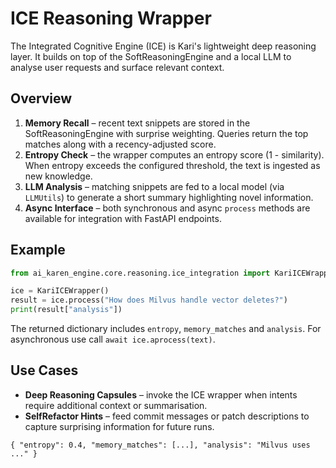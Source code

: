 # ICE Reasoning Wrapper

The Integrated Cognitive Engine (ICE) is Kari's lightweight deep reasoning layer. It builds on top of the SoftReasoningEngine and a local LLM to analyse user requests and surface relevant context.

## Overview

1. **Memory Recall** – recent text snippets are stored in the SoftReasoningEngine with surprise weighting. Queries return the top matches along with a recency-adjusted score.
2. **Entropy Check** – the wrapper computes an entropy score (1 - similarity). When entropy exceeds the configured threshold, the text is ingested as new knowledge.
3. **LLM Analysis** – matching snippets are fed to a local model (via `LLMUtils`) to generate a short summary highlighting novel information.
4. **Async Interface** – both synchronous and async `process` methods are available for integration with FastAPI endpoints.

## Example

```python
from ai_karen_engine.core.reasoning.ice_integration import KariICEWrapper

ice = KariICEWrapper()
result = ice.process("How does Milvus handle vector deletes?")
print(result["analysis"])
```

The returned dictionary includes `entropy`, `memory_matches` and `analysis`. For asynchronous use call `await ice.aprocess(text)`.

## Use Cases

- **Deep Reasoning Capsules** – invoke the ICE wrapper when intents require additional context or summarisation.
- **SelfRefactor Hints** – feed commit messages or patch descriptions to capture surprising information for future runs.

```text
{ "entropy": 0.4, "memory_matches": [...], "analysis": "Milvus uses ..." }
```
